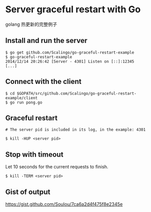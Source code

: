 # Server graceful restart with Go

golang 热更新的完整例子

## Install and run the server

```
$ go get github.com/Scalingo/go-graceful-restart-example
$ go-graceful-restart-example
2014/12/14 20:26:42 [Server - 4301] Listen on [::]:12345
[...]
```

## Connect with the client

```
$ cd $GOPATH/src/github.com/Scalingo/go-graceful-restart-example/client
$ go run pong.go
```

## Graceful restart

```
# The server pid is included in its log, in the example: 4301

$ kill -HUP <server pid>
```

## Stop with timeout

Let 10 seconds for the current requests to finish.

```
$ kill -TERM <server pid>
```

## Gist of output

https://gist.github.com/Soulou/7ca6a2d4f475f8e2345e

